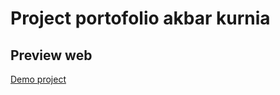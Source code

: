 # Project portofolio akbar kurnia

## Preview web 
 [Demo project](https://sgwn.github.io/portofolio_akbarkurnia )

